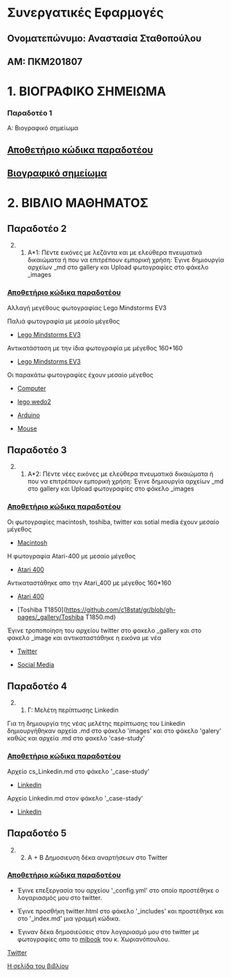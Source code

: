 # Συνεργατικές Εφαρμογές

## Ονοματεπώνυμο: Αναστασία Σταθοπούλου

## ΑΜ: ΠΚΜ201807


# 1. ΒΙΟΓΡΑΦΙΚΟ ΣΗΜΕΙΩΜΑ

### Παραδοτέο 1
Α: Βιογραφικό σημείωμα

## [Αποθετήριο κώδικα παραδοτέου](https://github.com/c18stat/online-cv)

## [Βιογραφικό σημείωμα](https://c18stat.github.io/online-cv/)


# 2. ΒΙΒΛΙΟ ΜΑΘΗΜΑΤΟΣ

## Παραδοτέο 2 
2. 1. Α*1: Πέντε εικόνες με λεζάντα και με ελεύθερα πνευματικά δικαιώματα ή που να επιτρέπουν εμπορική χρήση:
Έγινε δημιουργία αρχείων _md στο gallery και Upload φωτογραφίες στο φάκελο _images
### [Αποθετήριο κώδικα παραδοτέου](https://github.com/c18stat/gr)

Αλλαγή μεγέθους φωτογραφίας Lego Mindstorms EV3

Παλιά φωτογραφία με μεσαίο μέγεθος
- [Lego Mindstorms EV3](https://github.com/c18stat/gr/blob/gh-pages/_gallery/11.md)

Αντικατάσταση με την ίδια φωτογραφία με μέγεθος 160*160
- [Lego Mindstorms EV3](https://github.com/c18stat/gr/blob/gh-pages/images/Lego%20Mindstorms%20EV3.jpg)

Οι παρακάτω φωτογραφίες έχουν μεσαίο μέγεθος
- [Computer](https://github.com/c18stat/gr/blob/gh-pages/_gallery/computer.md)

- [lego wedo2](https://github.com/c18stat/gr/blob/gh-pages/_gallery/2.md)

- [Arduino](https://github.com/c18stat/gr/blob/gh-pages/_gallery/3.md)

- [Mouse](https://github.com/c18stat/gr/blob/gh-pages/_gallery/mouse.md)

## Παραδοτέο 3
2. 1. Α*2: Πέντε νέες εικόνες με ελεύθερα πνευματικά δικαιώματα ή που να επιτρέπουν εμπορική χρήση:
Έγινε δημιουργία αρχείων _md στο gallery και Upload φωτογραφίες στο φάκελο _images
### [Αποθετήριο κώδικα παραδοτέου](https://github.com/c18stat/gr)

Οι φωτογραφίες macintosh, toshiba, twitter και sotial media έχουν μεσαίο μέγεθος
- [Macintosh](https://github.com/c18stat/gr/blob/gh-pages/_gallery/macintosh.md)

Η φωτογραφία Atari-400 με μεσαίο μέγεθος

- [Atari 400](https://github.com/c18stat/gr/blob/gh-pages/_gallery/atari-400.md)

Αντικαταστάθηκε απο την Atari_400 με μέγεθος 160*160

- [Atari 400](https://github.com/c18stat/gr/blob/gh-pages/images/Atari-400-Comp_tn2.jpg)

- [Toshiba T1850](https://github.com/c18stat/gr/blob/gh-pages/_gallery/Toshiba T1850.md)

Έγινε τροποποίηση του αρχείου twitter στο φακελο _gallery και στο φακελο _image και αντικαταστάθηκε η εικόνα με νέα
- [Twitter](https://github.com/c18stat/gr/blob/gh-pages/_gallery/Twitter.md)

- [Social Media](https://github.com/c18stat/gr/blob/gh-pages/_gallery/Social-Media.md)

## Παραδοτέο 4
2. 1. Γ: Μελέτη περίπτωσης Linkedin

Για τη δημιουργία της νέας μελέτης περίπτωσης του Linkedin δημιουργήθηκαν αρχεία .md στο φάκελο 'images' και στο φάκελο 'galery' καθώς και αρχεία .md στο φακελο 'case-study'

### [Αποθετήριο κώδικα παραδοτέου](https://github.com/c18stat/gr)

Αρχείο cs_Linkedin.md στο φάκελο '_case-study'

- [Linkedin](https://github.com/c18stat/gr/blob/gh-pages/_includes/cs-Linkedin.md)

Αρχείο Linkedin.md στον φάκελο '_case-stady'

- [Linkedin](https://github.com/c18stat/gr/blob/gh-pages/_case-study/Linkedin.md)

## Παραδοτέο 5
2. 2. Α + Β Δημοσιευση δέκα αναρτήσεων στο Twitter 

### [Αποθετήριο κώδικα παραδοτέου](https://github.com/c18stat/gr)
* Έγινε επεξεργασία του αρχείου '_config.yml' στο οποίο προστέθηκε ο λογαριασμός μου στο twitter.

* Έγινε προσθήκη twitter.html στο φάκελο '_includes' και προστέθηκε και στο '_index.md' μια γραμμή κώδικα.
    
* Έγιναν δέκα δημοσιεύσεις στον λογαριασμό μου στο twitter με φωτογραφίες απο το [mibook](https://mibook.org/gr/) του κ. Χωριανόπουλου.

[Twitter](https://twitter.com/@meli_avg)

[Η σελίδα του βιβλίου](https://c18stat.github.io/gr/)


